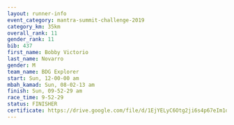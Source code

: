 ```yaml
---
layout: runner-info 
event_category: mantra-summit-challenge-2019 
category_km: 35km 
overall_rank: 11
gender_rank: 11
bib: 437
first_name: Bobby Victorio
last_name: Novarro
gender: M
team_name: BDG Explorer
start: Sun, 12-00-00 am
mbah_kamad: Sun, 08-02-13 am
finish: Sun, 09-52-29 am
race_time: 9-52-29
status: FINISHER
certificate: https://drive.google.com/file/d/1EjYELyC6Otg2ji6s4p67eIm1dtpaMunv/view?usp=sharing
---
```

